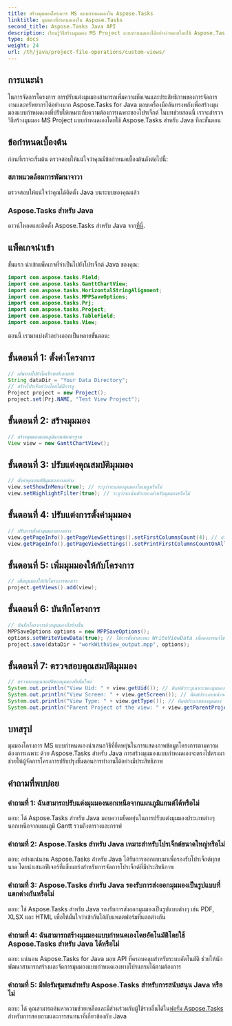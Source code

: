 ```yaml
---
title: สร้างมุมมองโครงการ MS แบบกำหนดเองใน Aspose.Tasks
linktitle: มุมมองที่กำหนดเองใน Aspose.Tasks
second_title: Aspose.Tasks Java API
description: เรียนรู้วิธีสร้างมุมมอง MS Project แบบกำหนดเองได้อย่างง่ายดายโดยใช้ Aspose.Tasks สำหรับ Java เพิ่มประสิทธิภาพการจัดการโครงการด้วยมุมมองที่ปรับแต่ง
type: docs
weight: 24
url: /th/java/project-file-operations/custom-views/
---
```

## การแนะนำ
ในการจัดการโครงการ การปรับแต่งมุมมองสามารถเพิ่มความชัดเจนและประสิทธิภาพของการจัดการงานและทรัพยากรได้อย่างมาก Aspose.Tasks for Java มอบเครื่องมืออันทรงพลังเพื่อสร้างมุมมองแบบกำหนดเองที่ปรับให้เหมาะกับความต้องการเฉพาะของโปรเจ็กต์ ในบทช่วยสอนนี้ เราจะสำรวจวิธีสร้างมุมมอง MS Project แบบกำหนดเองโดยใช้ Aspose.Tasks สำหรับ Java ทีละขั้นตอน
## ข้อกำหนดเบื้องต้น
ก่อนที่เราจะเริ่มต้น ตรวจสอบให้แน่ใจว่าคุณมีข้อกำหนดเบื้องต้นดังต่อไปนี้:
### สภาพแวดล้อมการพัฒนาจาวา
ตรวจสอบให้แน่ใจว่าคุณได้ติดตั้ง Java บนระบบของคุณแล้ว
### Aspose.Tasks สำหรับ Java
 ดาวน์โหลดและติดตั้ง Aspose.Tasks สำหรับ Java จาก[ที่นี่](https://releases.aspose.com/tasks/java/).
## แพ็คเกจนำเข้า
ขั้นแรก นำเข้าแพ็คเกจที่จำเป็นไปยังโปรเจ็กต์ Java ของคุณ:
```java
import com.aspose.tasks.Field;
import com.aspose.tasks.GanttChartView;
import com.aspose.tasks.HorizontalStringAlignment;
import com.aspose.tasks.MPPSaveOptions;
import com.aspose.tasks.Prj;
import com.aspose.tasks.Project;
import com.aspose.tasks.TableField;
import com.aspose.tasks.View;
```
ตอนนี้ เรามาแบ่งตัวอย่างออกเป็นหลายขั้นตอน:
## ขั้นตอนที่ 1: ตั้งค่าโครงการ
```java
// เส้นทางไปยังไดเร็กทอรีเอกสาร
String dataDir = "Your Data Directory";
// สร้างโปรเจ็กต์ว่างโดยไม่มีการดู
Project project = new Project();
project.set(Prj.NAME, "Test View Project");
```
## ขั้นตอนที่ 2: สร้างมุมมอง
```java
// สร้างมุมมองแผนภูมิแกนต์มาตรฐาน
View view = new GanttChartView();
```
## ขั้นตอนที่ 3: ปรับแต่งคุณสมบัติมุมมอง
```java
// ตั้งค่าคุณสมบัติมุมมองบางอย่าง
view.setShowInMenu(true); // ระบุว่าจะแสดงมุมมองในเมนูหรือไม่
view.setHighlightFilter(true); // ระบุว่าจะเน้นตัวกรองสำหรับมุมมองหรือไม่
```
## ขั้นตอนที่ 4: ปรับแต่งการตั้งค่ามุมมอง
```java
// ปรับการตั้งค่ามุมมองบางอย่าง
view.getPageInfo().getPageViewSettings().setFirstColumnsCount(4); // กำหนดจำนวนคอลัมน์แรกที่จะพิมพ์ในทุกหน้า
view.getPageInfo().getPageViewSettings().setPrintFirstColumnsCountOnAllPages(true); // ระบุว่าจะพิมพ์ตามจำนวนคอลัมน์แรกที่ระบุในทุกหน้าหรือไม่
```
## ขั้นตอนที่ 5: เพิ่มมุมมองให้กับโครงการ
```java
// เพิ่มมุมมองให้กับโครงการของเรา
project.getViews().add(view);
```
## ขั้นตอนที่ 6: บันทึกโครงการ
```java
// บันทึกโครงการด้วยมุมมองที่สร้างขึ้น
MPPSaveOptions options = new MPPSaveOptions();
options.setWriteViewData(true); // ใช้การตั้งค่าสถานะ WriteViewData เพื่อคงการแก้ไขโครงการ Views
project.save(dataDir + "workWithView_output.mpp", options);
```
## ขั้นตอนที่ 7: ตรวจสอบคุณสมบัติมุมมอง
```java
// ตรวจสอบคุณสมบัติของมุมมองที่เพิ่มใหม่
System.out.println("View Uid: " + view.getUid()); // พิมพ์ตัวระบุเฉพาะของมุมมอง
System.out.println("View Screen: " + view.getScreen()); // พิมพ์ประเภทหน้าจอสำหรับมุมมอง
System.out.println("View Type: " + view.getType()); // พิมพ์ประเภทของมุมมอง
System.out.println("Parent Project of the view: " + view.getParentProject().get(Prj.NAME)); // พิมพ์โครงการหลักของมุมมอง
```
## บทสรุป
มุมมองโครงการ MS แบบกำหนดเองนำเสนอวิธีที่ยืดหยุ่นในการแสดงภาพข้อมูลโครงการตามความต้องการเฉพาะ ด้วย Aspose.Tasks สำหรับ Java การสร้างมุมมองแบบกำหนดเองจะตรงไปตรงมา ช่วยให้ผู้จัดการโครงการปรับปรุงขั้นตอนการทำงานได้อย่างมีประสิทธิภาพ
## คำถามที่พบบ่อย
### คำถามที่ 1: ฉันสามารถปรับแต่งมุมมองนอกเหนือจากแผนภูมิแกนต์ได้หรือไม่
ตอบ: ได้ Aspose.Tasks สำหรับ Java มอบความยืดหยุ่นในการปรับแต่งมุมมองประเภทต่างๆ นอกเหนือจากแผนภูมิ Gantt รวมถึงตารางและกราฟ
### คำถามที่ 2: Aspose.Tasks สำหรับ Java เหมาะสำหรับโปรเจ็กต์ขนาดใหญ่หรือไม่
ตอบ: อย่างแน่นอน Aspose.Tasks สำหรับ Java ได้รับการออกแบบมาเพื่อรองรับโปรเจ็กต์ทุกขนาด โดยนำเสนอฟีเจอร์ที่แข็งแกร่งสำหรับการจัดการโปรเจ็กต์ที่มีประสิทธิภาพ
### คำถามที่ 3: Aspose.Tasks สำหรับ Java รองรับการส่งออกมุมมองเป็นรูปแบบที่แตกต่างกันหรือไม่
ตอบ: ใช่ Aspose.Tasks สำหรับ Java รองรับการส่งออกมุมมองเป็นรูปแบบต่างๆ เช่น PDF, XLSX และ HTML เพื่อให้มั่นใจว่าเข้ากันได้กับแพลตฟอร์มที่แตกต่างกัน
### คำถามที่ 4: ฉันสามารถสร้างมุมมองแบบกำหนดเองโดยอัตโนมัติโดยใช้ Aspose.Tasks สำหรับ Java ได้หรือไม่
ตอบ: แน่นอน Aspose.Tasks for Java มอบ API ที่ครอบคลุมสำหรับระบบอัตโนมัติ ช่วยให้นักพัฒนาสามารถสร้างและจัดการมุมมองแบบกำหนดเองทางโปรแกรมได้ตามต้องการ
### คำถามที่ 5: มีฟอรัมชุมชนสำหรับ Aspose.Tasks สำหรับการสนับสนุน Java หรือไม่
 ตอบ: ได้ คุณสามารถค้นหาความช่วยเหลือและมีส่วนร่วมกับผู้ใช้รายอื่นได้ใน[ฟอรั่ม Aspose.Tasks](https://forum.aspose.com/c/tasks/15) สำหรับการสอบถามและการสนทนาที่เกี่ยวข้องกับ Java